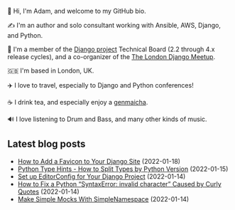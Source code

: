<p>👋 Hi, I'm Adam, and welcome to my GitHub bio.<p>✍️ I'm an author and solo consultant working with Ansible, AWS, Django, and Python.<p>🦄 I'm a member of the <a class="reference external" href="https://www.djangoproject.com/foundation/teams/">Django project</a> Technical Board (2.2 through 4.x release cycles), and a co-organizer of the <a class="reference external" href="https://www.djangolondon.com/">The London Django Meetup</a>.<p>🇬🇧 I'm based in London, UK.<p>✈️ I love to travel, especially to Django and Python conferences!<p>☕️ I drink tea, and especially enjoy a <a class="reference external" href="https://en.wikipedia.org/wiki/Genmaicha">genmaicha</a>.<p>🔊 I love listening to Drum and Bass, and many other kinds of music.</p></p></p></p></p></p></p>

## Latest blog posts

* [How to Add a Favicon to Your Django Site](https://adamj.eu/tech/2022/01/18/how-to-add-a-favicon-to-your-django-site/) (2022-01-18)
* [Python Type Hints - How to Split Types by Python Version](https://adamj.eu/tech/2022/01/15/python-type-hints-how-to-split-types-by-python-version/) (2022-01-15)
* [Set up EditorConfig for Your Django Project](https://adamj.eu/tech/2022/01/14/set-up-editorconfig-for-your-django-project/) (2022-01-14)
* [How to Fix a Python “SyntaxError: invalid character” Caused by Curly Quotes](https://adamj.eu/tech/2022/01/14/how-to-fix-python-syntaxerror-invalid-character/) (2022-01-14)
* [Make Simple Mocks With SimpleNamespace](https://adamj.eu/tech/2022/01/14/make-simple-mocks-with-simplenamespace/) (2022-01-14)